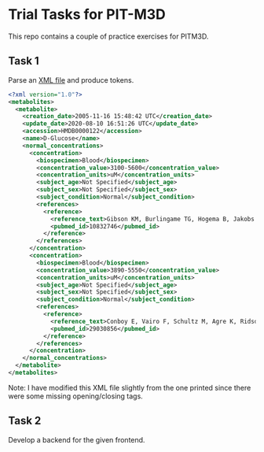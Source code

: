 # Trial Tasks for PIT-M3D
This repo contains a couple of practice exercises for PITM3D.

## Task 1
Parse an [XML file](trial_tasks/tasks/tests/example.xml) and produce tokens.
```xml
<?xml version="1.0"?>
<metabolites>
  <metabolite>
    <creation_date>2005-11-16 15:48:42 UTC</creation_date>
    <update_date>2020-08-10 16:51:26 UTC</update_date>
    <accession>HMDB0000122</accession>
    <name>D-Glucose</name>
    <normal_concentrations>
      <concentration>
        <biospecimen>Blood</biospecimen>
        <concentration_value>3100-5600</concentration_value>
        <concentration_units>uM</concentration_units>
        <subject_age>Not Specified</subject_age>
        <subject_sex>Not Specified</subject_sex>
        <subject_condition>Normal</subject_condition>
        <references>
          <reference>
            <reference_text>Gibson KM, Burlingame TG, Hogema B, Jakobs C, Schutgens RB, Millington D, Roe CR, Roe DS, Sweetman L, Steiner RD, Linck L, Pohowalla P, Sacks M, Kiss D, Rinaldo P, Vockley J. 2-Methylbutyryl-coenzyme A dehydrogenase deficiency: a new inborn error of L-isoleucine metabolism. Pediatr Res. 2000 Jun;47(6):830-3.</reference_text>
            <pubmed_id>10832746</pubmed_id>
          </reference>
        </references>
      </concentration>
      <concentration>
        <biospecimen>Blood</biospecimen>
        <concentration_value>3890-5550</concentration_value>
        <concentration_units>uM</concentration_units>
        <subject_age>Not Specified</subject_age>
        <subject_sex>Not Specified</subject_sex>
        <subject_condition>Normal</subject_condition>
        <references>
          <reference>
            <reference_text>Conboy E, Vairo F, Schultz M, Agre K, Ridsdale R, Deyle D, Oglesbee D, Gavrilov D, Klee EW, Lanpher B. Mitochondrial 3-Hydroxy-3-Methylglutaryl-CoA Synthase Deficiency: Unique Presenting Laboratory Values and a Review of Biochemical and Clinical Features. JIMD Rep. 2018;40:63-69. doi: 10.1007/8904_2017_59</reference_text>
            <pubmed_id>29030856</pubmed_id>
          </reference>
        </references>
      </concentration>
    </normal_concentrations>
  </metabolite>
</metabolites>
```
Note: I have modified this XML file slightly from the one printed since there were some missing opening/closing tags.

## Task 2
Develop a backend for the given frontend.
